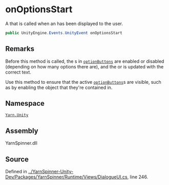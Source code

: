 # onOptionsStart

A  that is called when an  has been displayed to the user.

```csharp
public UnityEngine.Events.UnityEvent onOptionsStart
```

## Remarks

Before this method is called, the s in [`optionButtons`](dialogueui.optionbuttons.md) are enabled or disabled \(depending on how many options there are\), and the  or  is updated with the correct text.

Use this method to ensure that the active [`optionButtons`](dialogueui.optionbuttons.md)s are visible, such as by enabling the object that they're contained in.

## Namespace

[`Yarn.Unity`](../)

## Assembly

YarnSpinner.dll

## Source

Defined in [../YarnSpinner-Unity-Dev/Packages/YarnSpinner/Runtime/Views/DialogueUI.cs](https://github.com/YarnSpinnerTool/YarnSpinner-Unity//blob/develop/Runtime/Views/DialogueUI.cs#L246), line 246.

